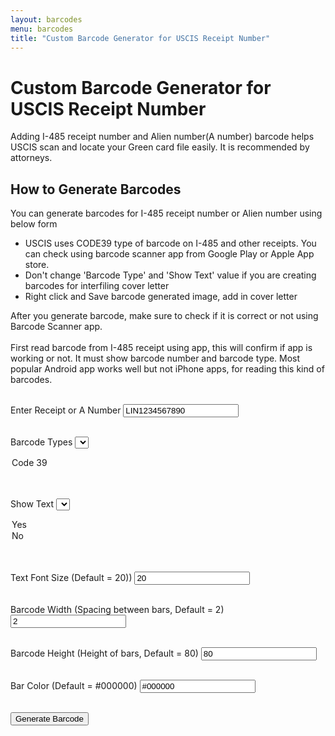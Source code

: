 ```yaml
---
layout: barcodes
menu: barcodes
title: "Custom Barcode Generator for USCIS Receipt Number"
---
```


# Custom Barcode Generator for USCIS Receipt Number
	
<p>Adding I-485 receipt number and Alien number(A number) barcode helps USCIS scan and locate your Green card file easily. It is recommended by attorneys.</p>
	
## How to Generate Barcodes
<p>You can generate barcodes for I-485 receipt number or Alien number using below form</p>
<ul>
<li>USCIS uses CODE39 type of barcode on I-485 and other receipts. You can check using barcode scanner app from Google Play or Apple App store.</li>
<li>Don't change 'Barcode Type' and 'Show Text' value if you are creating barcodes for interfiling cover letter</li>
<li>Right click and Save barcode generated image, add in cover letter</li>
</ul>
<p class="red-infobox">After you generate barcode, make sure to check if it is correct or not using Barcode Scanner app. <br><br>First read barcode from I-485 receipt using app, this will confirm if app is working or not. It must show barcode number and barcode type. Most popular Android app works well but not iPhone apps, for reading this kind of barcodes.</p>
<br>

<form method="post">
<label>Enter Receipt or A Number</label>
<input type="text" name="barcodeValue" id="barcodeValue" value="LIN1234567890" > <br><br>

<label>Barcode Types</label>
<select name="barcodeType" id="barcodeType" >
  <option value="code39">Code 39</option>								
</select> <br><br>

  <label>Show Text</label>
  <select name="showText" id="showText" required>
  <option value="true">Yes</option>
  <option value="false">No</option>								
</select> <br><br>

<label>Text Font Size (Default = 20))</label>
<input type="number" name="barcodeFontSize" id="barcodeFontSize" value="20" > <br><br>

<label>Barcode Width (Spacing between bars, Default = 2)</label>
<input type="number" name="barcodeWidth" id="barcodeWidth" value="2" > <br><br>

<label>Barcode Height (Height of bars, Default = 80)</label>
<input type="number" name="barcodeHeight" id="barcodeHeight" value="80" > <br><br>

<label>Bar Color (Default = #000000)</label>
<input type="text" name="barcodeLineColor" id="barcodeLineColor" value="#000000" > <br><br>

<input class="button" type="button" value="Generate Barcode" onclick="generateusciscustombarcode()" />
</form>

<br><br><br>
<div align=center>
<img id="customuscisbarcode"/>
<p id="savetxt" class="pgreen" hidden>Right click on barcode image and save<br>or</p>
<a onclick="saveusciscustombarcode()" id="dwnuscisbarcode" href='mycustombarcode.png' download hidden>Download Barcode Image</a>
</div>